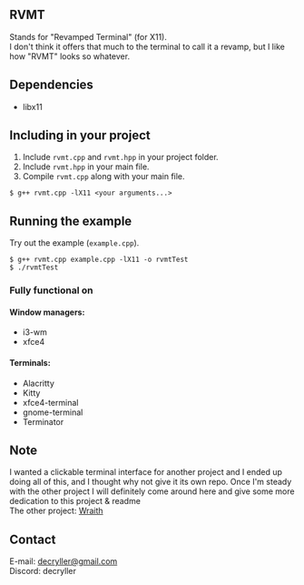 ## RVMT
Stands for "Revamped Terminal" (for X11).\
I don't think it offers that much to the terminal to call it a revamp, but I like how "RVMT" looks so whatever.
## Dependencies
- libx11

## Including in your project
1) Include `rvmt.cpp` and `rvmt.hpp` in your project folder.
2) Include `rvmt.hpp` in your main file. 
2) Compile `rvmt.cpp` along with your main file.
```
$ g++ rvmt.cpp -lX11 <your arguments...>
```
## Running the example
Try out the example (`example.cpp`).
```
$ g++ rvmt.cpp example.cpp -lX11 -o rvmtTest
$ ./rvmtTest
```
### Fully functional on
#### Window managers:
- i3-wm
- xfce4
#### Terminals:
- Alacritty
- Kitty
- xfce4-terminal
- gnome-terminal
- Terminator

## Note
I wanted a clickable terminal interface for another project and I ended up doing all of this, and I thought why not give it its own repo. Once I'm steady with the other project I will definitely come around here and give some more dedication to this project & readme\
The other project: [Wraith](https://github.com/decryller/wraith)
## Contact
E-mail: decryller@gmail.com\
Discord: decryller
